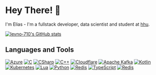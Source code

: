 # Hey There! 👋
I'm Elias - I'm a fullstack developer, data scientist and student at [hhu](https://www.hhu.de/en/).

[![levno-710's GitHub stats](https://github-readme-stats-one-bice.vercel.app/api?username=levno-710&layout=compact&role=OWNER,ORGANIZATION_MEMBER,COLLABORATOR)](https://github.com/levno-710)

## Languages and Tools
[![Azure](https://skillicons.dev/icons?i=azure)](https://azure.microsoft.com/)
[![C](https://skillicons.dev/icons?i=c)](https://www.iso.org/standard/74528.html)
[![CSharp](https://skillicons.dev/icons?i=cs)](https://learn.microsoft.com/de-de/dotnet/csharp/)
[![C++](https://skillicons.dev/icons?i=cpp)](https://isocpp.org/)
[![Cloudflare](https://skillicons.dev/icons?i=cloudflare)](https://www.cloudflare.com/)
[![Apache Kafka](https://skillicons.dev/icons?i=kafka)](https://kafka.apache.org/)
[![Kotlin](https://skillicons.dev/icons?i=kotlin)](https://kotlinlang.org/)
[![Kubernetes](https://skillicons.dev/icons?i=kubernetes)](https://kubernetes.io/)
[![Lua](https://skillicons.dev/icons?i=lua)](https://www.lua.org/)
[![Python](https://skillicons.dev/icons?i=py)](https://www.python.org/)
[![Redis](https://skillicons.dev/icons?i=redis)](https://redis.io/)
[![TypeScript](https://skillicons.dev/icons?i=ts)](https://www.typescriptlang.org/)
[![Redis](https://skillicons.dev/icons?i=vscode)](https://code.visualstudio.com/)
